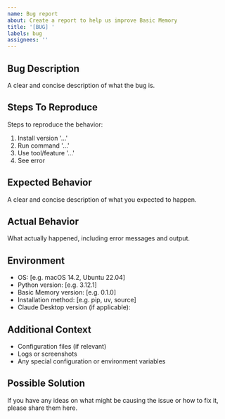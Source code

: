```yaml
---
name: Bug report
about: Create a report to help us improve Basic Memory
title: '[BUG] '
labels: bug
assignees: ''
---
```


## Bug Description
A clear and concise description of what the bug is.

## Steps To Reproduce
Steps to reproduce the behavior:
1. Install version '...'
2. Run command '...'
3. Use tool/feature '...'
4. See error

## Expected Behavior
A clear and concise description of what you expected to happen.

## Actual Behavior
What actually happened, including error messages and output.

## Environment
- OS: [e.g. macOS 14.2, Ubuntu 22.04]
- Python version: [e.g. 3.12.1]
- Basic Memory version: [e.g. 0.1.0]
- Installation method: [e.g. pip, uv, source]
- Claude Desktop version (if applicable):

## Additional Context
- Configuration files (if relevant)
- Logs or screenshots
- Any special configuration or environment variables

## Possible Solution
If you have any ideas on what might be causing the issue or how to fix it, please share them here.